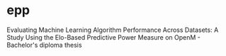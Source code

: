 # epp
Evaluating Machine Learning Algorithm Performance Across Datasets: A Study Using the Elo-Based Predictive Power Measure on OpenM - Bachelor's diploma thesis
